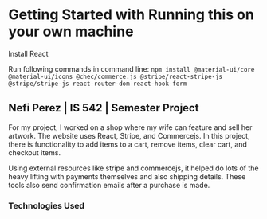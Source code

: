 # Getting Started with Running this on your own machine

Install React

Run following commands in command line:
`npm install @material-ui/core @material-ui/icons @chec/commerce.js @stripe/react-stripe-js @stripe/stripe-js react-router-dom react-hook-form`

## Nefi Perez | IS 542 | Semester Project 

For my project, I worked on a shop where my wife can feature and sell her artwork. The website uses React, Stripe, and Commercejs. In this project, there is functionality to add items to a cart, remove items, clear cart, and checkout items. 

Using external resources like stripe and commercejs, it helped do lots of the heavy lifting with payments themselves and also shipping details. These tools also send confirmation emails after a purchase is made. 

### Technologies Used


